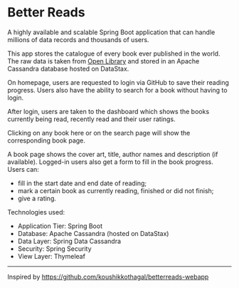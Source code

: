 # Better Reads

A highly available and scalable Spring Boot application that can handle millions of data records and thousands of
users.

This app stores the catalogue of every book ever published in the world. The raw data is taken
from [Open Library](https://openlibrary.org/) and stored in an Apache Cassandra database hosted on DataStax.

On homepage, users are requested to login via GitHub to save their reading progress. Users also have the ability to
search for a book without having to login.

After login, users are taken to the dashboard which shows the books currently being read, recently read and their user
ratings.

Clicking on any book here or on the search page will show the corresponding book page.

A book page shows the cover art, title, author names and description (if available). Logged-in users also get a form to
fill in the book progress. Users can:

- fill in the start date and end date of reading;
- mark a certain book as currently reading, finished or did not finish;
- give a rating.

Technologies used:

- Application Tier: Spring Boot
- Database: Apache Cassandra (hosted on DataStax)
- Data Layer: Spring Data Cassandra
- Security: Spring Security
- View Layer: Thymeleaf

--------------------------
Inspired by https://github.com/koushikkothagal/betterreads-webapp